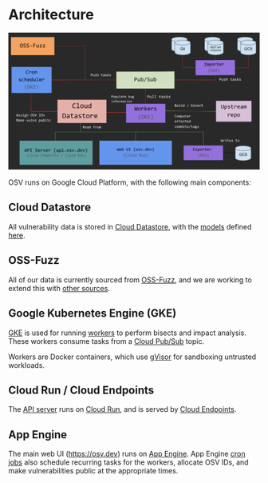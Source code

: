 # Architecture

<p align="center">
  <img src="images/architecture.png" width="800">
</p>

OSV runs on Google Cloud Platform, with the following main components:

## Cloud Datastore

All vulnerability data is stored in [Cloud Datastore], with the [models] defined
[here].

[Cloud Datastore]: https://cloud.google.com/datastore
[models]:
https://cloudplatform.googleblog.com/2015/08/Introduction-to-data-models-in-Cloud-Datastore.html
[here]: https://github.com/google/osv/blob/master/osv/models.py

## OSS-Fuzz

All of our data is currently sourced from [OSS-Fuzz], and we are working to
extend this with [other sources].

[OSS-Fuzz]: https://github.com/google/oss-fuzz
[other sources]: https://github.com/google/osv.dev/tree/master/vulnfeeds

## Google Kubernetes Engine (GKE)

[GKE] is used for running [workers] to perform bisects and impact analysis.
These workers consume tasks from a [Cloud Pub/Sub] topic.

Workers are Docker containers, which use [gVisor] for sandboxing untrusted
workloads.

[GKE]: https://cloud.google.com/kubernetes-engine
[workers]: https://github.com/google/osv/tree/master/docker/worker
[gVisor]: https://gvisor.dev/
[Cloud Pub/Sub]: https://cloud.google.com/pubsub

## Cloud Run / Cloud Endpoints

The [API server] runs on [Cloud Run], and is served by [Cloud Endpoints].

[API server]: https://github.com/google/osv/tree/master/gcp/api
[Cloud Run]: https://cloud.google.com/run
[Cloud Endpoints]: https://cloud.google.com/endpoints

## App Engine

The main web UI (https://osv.dev) runs on [App Engine]. App Engine [cron jobs]
also schedule recurring tasks for the workers, allocate OSV IDs, and make
vulnerabilities public at the appropriate times.

[App Engine]: https://github.com/google/osv/tree/master/gcp/appengine
[cron jobs]: https://github.com/google/osv/blob/master/gcp/appengine/cron.yaml
